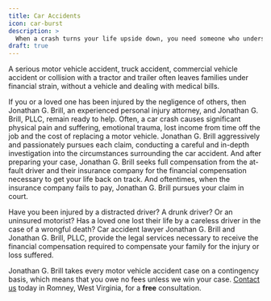 ```yaml
---
title: Car Accidents
icon: car-burst
description: >
  When a crash turns your life upside down, you need someone who understands what's really at stake. We help good people get back on their feet and back to the life they love - fighting insurance companies who try to push you around or pressure you into settling for less.
draft: true
---
```


A serious motor vehicle accident, truck accident, commercial vehicle accident or collision with a tractor and trailer often leaves families under financial strain, without a vehicle and dealing with medical bills.

If you or a loved one has been injured by the negligence of others, then Jonathan G. Brill, an experienced personal injury attorney, and Jonathan G. Brill, PLLC, remain ready to help. Often, a car crash causes significant physical pain and suffering, emotional trauma, lost income from time off the job and the cost of replacing a motor vehicle. Jonathan G. Brill aggressively and passionately pursues each claim, conducting a careful and in-depth investigation into the circumstances surrounding the car accident. And after preparing your case, Jonathan G. Brill seeks full compensation from the at-fault driver and their insurance company for the financial compensation necessary to get your life back on track. And oftentimes, when the insurance company fails to pay, Jonathan G. Brill pursues your claim in court.

Have you been injured by a distracted driver? A drunk driver? Or an uninsured motorist? Has a loved one lost their life by a careless driver in the case of a wrongful death? Car accident lawyer Jonathan G. Brill and Jonathan G. Brill, PLLC, provide the legal services necessary to receive the financial compensation required to compensate your family for the injury or loss suffered.

Jonathan G. Brill takes every motor vehicle accident case on a contingency basis, which means that you owe no fees unless we win your case. [Contact us](/contact-us) today in Romney, West Virginia, for a **free** consultation.